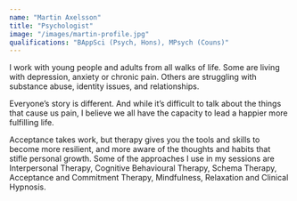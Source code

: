 ```yaml
---
name: "Martin Axelsson"
title: "Psychologist"
image: "/images/martin-profile.jpg"
qualifications: "BAppSci (Psych, Hons), MPsych (Couns)"
---
```

I work with young people and adults from all walks of life. 
Some are living with depression, anxiety or chronic pain. Others are struggling with substance abuse, identity issues, and relationships.

Everyone’s story is different. 
And while it’s difficult to talk about the things that cause us pain, I believe we all have the capacity to lead a happier more fulfilling life. 

Acceptance takes work, but therapy gives you the tools and skills to become more resilient, and more aware of the thoughts and habits that stifle personal growth.
Some of the approaches I use in my sessions are Interpersonal Therapy, Cognitive Behavioural Therapy, Schema Therapy, Acceptance and Commitment Therapy, Mindfulness, Relaxation and Clinical Hypnosis.